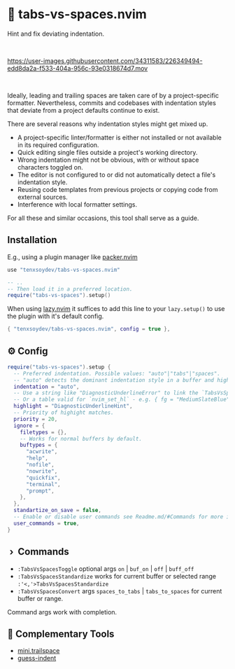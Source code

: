 # 🤺 tabs-vs-spaces.nvim

Hint and fix deviating indentation.

<br>

https://user-images.githubusercontent.com/34311583/226349494-edd8da2a-f533-404a-956c-93e0318674d7.mov

<br>

Ideally, leading and trailing spaces are taken care of by a project-specific formatter. Nevertheless, commits and codebases with indentation styles that deviate from a project defaults continue to exist.

There are several reasons why indentation styles might get mixed up.

- A project-specific linter/formatter is either not installed or not available in its required configuration.
- Quick editing single files outside a project's working directory.
- Wrong indentation might not be obvious, with or without space characters toggled on.
- The editor is not configured to or did not automatically detect a file's indentation style.
- Reusing code templates from previous projects or copying code from external sources.
- Interference with local formatter settings.

For all these and similar occasions, this tool shall serve as a guide.

## Installation

E.g., using a plugin manager like [packer.nvim][10]

```lua
use "tenxsoydev/tabs-vs-spaces.nvim"

-- ..
-- Then load it in a preferred location.
require("tabs-vs-spaces").setup()
```

When using [lazy.nvim][20] it suffices to add this line to your `lazy.setup()` to use the plugin with it's default config.

```lua
{ "tenxsoydev/tabs-vs-spaces.nvim", config = true },
```

## ⚙️ Config

```lua
require("tabs-vs-spaces").setup {
  -- Preferred indentation. Possible values: "auto"|"tabs"|"spaces".
  -- "auto" detects the dominant indentation style in a buffer and highlights deviations.
  indentation = "auto",
  -- Use a string like "DiagnosticUnderlineError" to link the `TabsVsSpace` highlight to another highlight.
  -- Or a table valid for `nvim_set_hl` - e.g. { fg = "MediumSlateBlue", undercurl = true }.
  highlight = "DiagnosticUnderlineHint",
  -- Priority of highight matches.
  priority = 20,
  ignore = {
    filetypes = {},
    -- Works for normal buffers by default.
    buftypes = {
      "acwrite",
      "help",
      "nofile",
      "nowrite",
      "quickfix",
      "terminal",
      "prompt",
    },
  },
  standartize_on_save = false,
  -- Enable or disable user commands see Readme.md/#Commands for more info.
  user_commands = true,
}
```

## &nbsp;›&nbsp; Commands

- `:TabsVsSpacesToggle` optional args `on` | `buf_on` | `off` | `buff_off`
- `:TabsVsSpacesStandardize` works for current buffer or selected range `:'<,'>TabsVsSpacesStandardize`
- `:TabsVsSpacesConvert` args `spaces_to_tabs` | `tabs_to_spaces` for current buffer or range.

Command args work with completion.

## 🤝 Complementary Tools

- [mini.trailspace][30]
- [guess-indent][40]

[10]: https://github.com/wbthomason/packer.nvim
[20]: https://github.com/folke/lazy.nvim
[30]: https://github.com/echasnovski/mini.nvim/blob/main/readmes/mini-trailspace.md
[40]: https://github.com/nmac427/guess-indent.nvim
